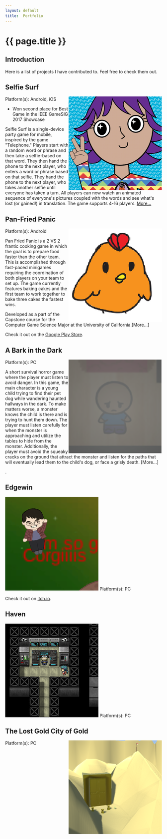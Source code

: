```yaml
---
layout:	default
title:	Portfolio
---
```


# {{ page.title }}

## Introduction
Here is a list of projects I have contributed to. Feel free to check them out.

## Selfie Surf
<img align="right" src="images/selfiesurf0_1.png">
Platform(s): Android, iOS

* Won second place for Best Game in the IEEE GameSIG 2017 Showcase

Selfie Surf is a single-device party game for mobile, inspired by the game "Telephone." Players start with a random word or phrase and then take a selfie-based on that word. They then hand the phone to the next player, who enters a word or phrase based on that selfie. They hand the phone to the next player, who takes another selfie until everyone has taken a turn. All players can now watch an animated sequence of everyone's pictures coupled with the words and see what's lost (or gained!) in translation. The game supports 4-16 players.
[More...](selfiesurf.md)

## Pan-Fried Panic
<img align="right"  src="images/panfriedpanic0.png">
Platform(s): Android

Pan Fried Panic is a 2 VS 2 frantic cooking game in which the goal is to prepare food faster than the other team. This is accomplished through fast-paced minigames requiring the coordination of both players on your team to set up. The game currently features baking cakes and the first team to work together to bake three cakes the fastest wins.

Developed as a part of the Capstone course for the Computer Game Science Major at the University of California.[More...]

Check it out on the [Google Play Store](https://play.google.com/store/apps/details?id=com.ABI.PanFriedPanic&hl=en).



## A Bark in the Dark
<img align="right" src="images/abitd0.png">
Platform(s): PC

A short survival horror game where the player must listen to avoid danger. In this game, the main character is a young child trying to find their pet dog while wandering haunted hallways in the dark. To make matters worse, a monster knows the child is there and is trying to hunt them down. The player must listen carefully for when the monster is approaching and utilize the tables to hide from the monster. Additionally, the player must avoid the squeaky cracks on the ground that attract the monster and listen for the paths that will eventually lead them to the child's dog, or face a grisly death. [More...]

.

## Edgewin
<img  src="images/edgewin0.png">
Platform(s): PC

Check it out on [itch.io](https://xuanf1.itch.io/edgewin-the-game).



## Haven
<img src="images/haven0.png">
Platform(s): PC


## The Lost Gold City of Gold
<img align="right" src="images/lgcog0.png">
Platform(s): PC

